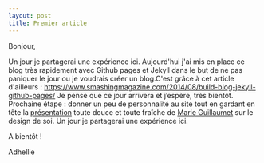 ```yaml
---
layout: post
title: Premier article
---
```


Bonjour,

Un jour je partagerai une expérience ici.
Aujourd'hui j'ai mis en place ce blog très rapidement avec Github pages et Jekyll dans le but de ne pas paniquer le jour ou je voudrais créer un blog.C'est grâce à cet article d'ailleurs : https://www.smashingmagazine.com/2014/08/build-blog-jekyll-github-pages/
Je pense que ce jour arrivera et j’espère, très bientôt.
Prochaine étape : donner un peu de personnalité au site tout en gardant en tête la [présentation](http://marieguillaumet.com/design-de-soi-paris-web-2015/?utm_content=buffer4990b&utm_medium=social&utm_source=facebook.com&utm_campaign=buffer ) toute douce et toute fraîche de [Marie Guillaumet](https://twitter.com/kReEsTaL) sur le design de soi.
Un jour je partagerai une expérience ici.

A bientôt !

Adhellie
